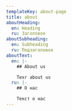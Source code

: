 ```yaml
---
templateKey: about-page
title: about
aboutHeading:
  en: Heading
  ru: Заголовок
aboutSubheading:
  en: Subheading
  ru: Подзаголовок
aboutText:
  en: |-
    ## About us

    Texr about us
  ru: |-
    ## О нас

    Текст о нас
---
```


